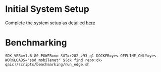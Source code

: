 # Initial System Setup 
Complete the system setup as detailed [here](https://github.com/krai/ck-qaic/blob/main/script/setup.docker/README.md)

# Benchmarking 
``` 
SDK_VER=v1.6.80 POWER=no SUT=r282_z93_q1 DOCKER=yes OFFLINE_ONLY=yes  WORKLOADS="ssd_mobilenet" $(ck find repo:ck-qaic)/scripts/benchmarking/run_edge.sh  
```